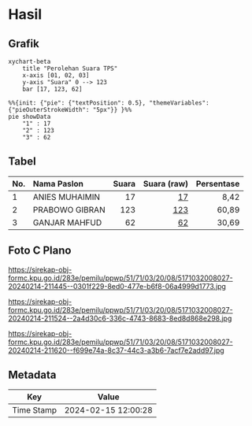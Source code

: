 # Hasil

## Grafik

```mermaid
xychart-beta
    title "Perolehan Suara TPS"
    x-axis [01, 02, 03]
    y-axis "Suara" 0 --> 123
    bar [17, 123, 62]
```

```mermaid
%%{init: {"pie": {"textPosition": 0.5}, "themeVariables": {"pieOuterStrokeWidth": "5px"}} }%%
pie showData
    "1" : 17
    "2" : 123
    "3" : 62
```

## Tabel

| No. | Nama Paslon    | Suara | Suara (raw) | Persentase |
|:--- |:-------------- | -----:| -----------:| ----------:|
| 1   | ANIES MUHAIMIN | 17    | [17][p-1]   | 8,42       |
| 2   | PRABOWO GIBRAN | 123   | [123][p-2]  | 60,89      |
| 3   | GANJAR MAHFUD  | 62    | [62][p-3]   | 30,69      |


[p-1]: https://github.com/gigit-pemilu/pemilu-2024-51-bali/blob/main/pilpres/hitung-suara/sub/51-bali/sub/71-kota-denpasar/sub/03-denpasar-barat/sub/2008-tegal-harum/sub/027-tps/sub/paslon-1.txt
[p-2]: https://github.com/gigit-pemilu/pemilu-2024-51-bali/blob/main/pilpres/hitung-suara/sub/51-bali/sub/71-kota-denpasar/sub/03-denpasar-barat/sub/2008-tegal-harum/sub/027-tps/sub/paslon-2.txt
[p-3]: https://github.com/gigit-pemilu/pemilu-2024-51-bali/blob/main/pilpres/hitung-suara/sub/51-bali/sub/71-kota-denpasar/sub/03-denpasar-barat/sub/2008-tegal-harum/sub/027-tps/sub/paslon-3.txt

## Foto C Plano

https://sirekap-obj-formc.kpu.go.id/283e/pemilu/ppwp/51/71/03/20/08/5171032008027-20240214-211445--0301f229-8ed0-477e-b6f8-06a4999d1773.jpg

https://sirekap-obj-formc.kpu.go.id/283e/pemilu/ppwp/51/71/03/20/08/5171032008027-20240214-211524--2a4d30c6-336c-4743-8683-8ed8d868e298.jpg

https://sirekap-obj-formc.kpu.go.id/283e/pemilu/ppwp/51/71/03/20/08/5171032008027-20240214-211620--f699e74a-8c37-44c3-a3b6-7acf7e2add97.jpg


## Metadata

| Key        | Value               |
| ---------- | ------------------- |
| Time Stamp | 2024-02-15 12:00:28 |



